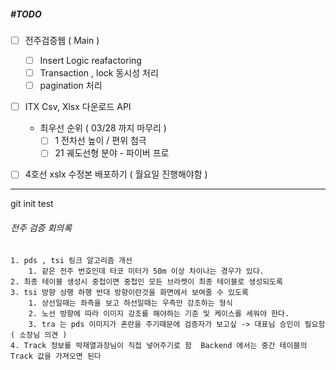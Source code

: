 ##### #TODO 
- [ ] 전주검증웹 ( Main )
	- [ ] Insert Logic reafactoring 
	- [ ] Transaction , lock  동시성 처리 
	- [ ] pagination 처리  
- [ ] ITX Csv, Xlsx 다운로드 API 
	-  최우선 순위 ( 03/28 까지 마무리 )
		- [ ]  1 전차선 높이 / 편위 첨극 
		- [ ] 21 궤도선형 분야 - 파이버 프로 
- [ ] 4호선 xslx 수정본 배포하기 ( 월요일 진행해야함 )
		


---

git init test
###### 전주 검증 회의록
	1. pds , tsi 링크 알고리즘 개선 
		1. 같은 전주 번호인데 타코 미터가 50m 이상 차이나는 경우가 있다. 
	2. 최종 테이블 생성시 중첩이면 중첩인 모든 브라켓이 최종 테이블로 생성되도록  
	3. tsi 방향 상행 하행 반대 방향이란것을 화면에서 보여줄 수 있도록 
		1. 상선일때는 좌측을 보고 하선일때는 우측만 강조하는 형식 
		2. 노선 방향에 따라 이미지 강조를 해야하는 기준 및 케이스를 세워야 한다. 
		3. tra 는 pds 이미지가 혼란을 주기때문에 검증자가 보고싶 -> 대표님 승인이 필요함 ( 소장님 의견 )
	4. Track 정보를 박재열과장님이 직접 넣어주기로 함  Backend 에서는 중간 테이블의 Track 값을 가져오면 된다 
